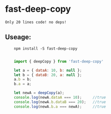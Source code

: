 #   fast-deep-copy 
    Only 20 lines code! no deps!

##  Useage:
```
    npm install -S fast-deep-copy
```

```js

    import { deepCopy } from 'fast-deep-copy'

    let a = { dataA: 10, b: null };
    let b = { dataB: 20, a: null };
    a.b = b;
    b.a = a;

    let newA = deepCopy(a);
    console.log(newA.dataA === 10);     //true
    console.log(newA.b.dataB === 20);   //true
    console.log(newA.b.a === newA);     //true
```